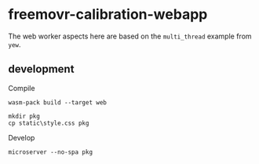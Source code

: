 # freemovr-calibration-webapp

The web worker aspects here are based on the `multi_thread` example from `yew`.

## development

Compile

    wasm-pack build --target web

    mkdir pkg
    cp static\style.css pkg

Develop

    microserver --no-spa pkg
